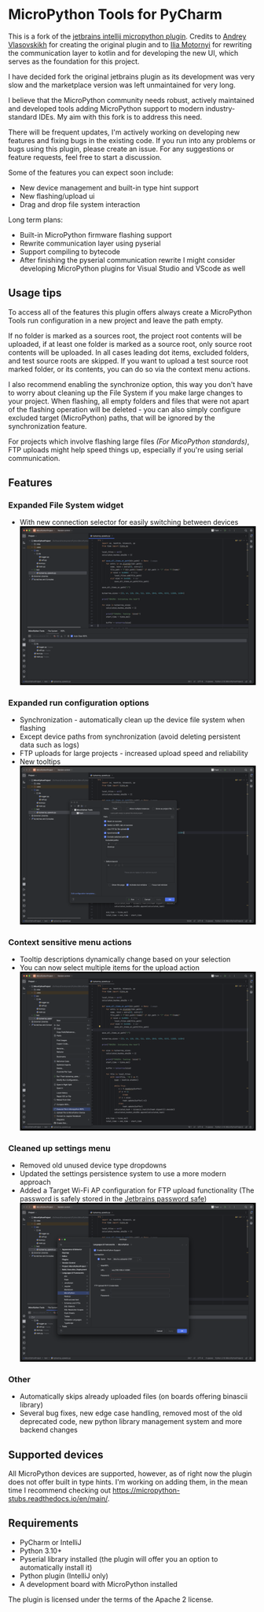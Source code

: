 # MicroPython Tools for PyCharm

This is a fork of the [jetbrains intellij micropython plugin](https://github.com/JetBrains/intellij-micropython).
Credits to [Andrey Vlasovskikh](https://github.com/vlasovskikh) for creating the original plugin and
to [Ilia Motornyi](https://github.com/elmot) for rewriting the communication layer to kotlin and for developing the new
UI, which serves as the foundation for this project.

I have decided fork the original jetbrains plugin as its development was very slow and the marketplace version was left
unmaintained for very long.

I believe that the MicroPython community needs robust, actively maintained and developed tools adding MicroPython
support to modern industry-standard IDEs. My aim with this fork is to address this need.

There will be frequent updates, I'm actively working on developing new features and fixing bugs in the existing
code. If you run into any problems or bugs using this plugin, please create an issue. For any suggestions or feature
requests, feel free to start a discussion.

Some of the features you can expect soon include:

- New device management and built-in type hint support
- New flashing/upload ui
- Drag and drop file system interaction

Long term plans:

- Built-in MicroPython firmware flashing support
- Rewrite communication layer using pyserial
- Support compiling to bytecode
- After finishing the pyserial communication rewrite I might consider developing MicroPython plugins for Visual Studio
  and VScode as well

## Usage tips

To access all of the features this plugin offers always create a MicroPython Tools run configuration in a new project
and leave the path empty.

If no folder is marked as a sources root, the project root contents will be uploaded, if at least one folder is marked
as a source root, only source root contents will be uploaded. In all cases leading dot items, excluded folders, and test
source roots are skipped. If you want to upload a test source root marked folder, or its contents, you can do so via
the context menu actions.

I also recommend enabling the synchronize option, this way you don't have to worry about cleaning up the File System
if you make large changes to your project. When flashing, all empty folders and files that were not apart of the
flashing operation will be deleted - you can also simply configure excluded target (MicroPython) paths, that will be
ignored by the synchronization feature.

For projects which involve flashing large files *(For MicoPython standards)*, FTP uploads might help speed things up,
especially if you're using serial communication.

## Features

### Expanded File System widget

- With new connection selector for easily switching between devices
  ![File System Widget](media/file_system.png)

### Expanded run configuration options

- Synchronization - automatically clean up the device file system when flashing
- Except device paths from synchronization (avoid deleting persistent data such as logs)
- FTP uploads for large projects - increased upload speed and reliability
- New tooltips
  ![Run Configuration](media/run_configuration.png)

### Context sensitive menu actions

- Tooltip descriptions dynamically change based on your selection
- You can now select multiple items for the upload action
  ![Context Menu Actions](media/context_actions.png)

### Cleaned up settings menu

- Removed old unused device type dropdowns
- Updated the settings persistence system to use a more modern approach
- Added a Target Wi-Fi AP configuration for FTP upload functionality (The password is safely stored in
  the [Jetbrains password
  safe](https://plugins.jetbrains.com/docs/intellij/persisting-sensitive-data.html#storage))
  ![Context Menu Actions](media/settings.png)

### Other

- Automatically skips already uploaded files (on boards offering binascii library)
- Several bug fixes, new edge case handling, removed most of the old deprecated code, new python library management
  system and more backend changes

## Supported devices

All MicroPython devices are supported, however, as of right now the plugin does not offer built in type hints. I'm
working on adding them, in the mean time I recommend checking
out https://micropython-stubs.readthedocs.io/en/main/.

## Requirements

* PyCharm or IntelliJ
* Python 3.10+
* Pyserial library installed (the plugin will offer you an option to automatically install it)
* Python plugin (IntelliJ only)
* A development board with MicroPython installed

The plugin is licensed under the terms of the Apache 2 license.

